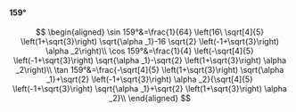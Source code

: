 #### 159°

$$
\begin{aligned}
\sin 159°&=\frac{1}{64} \left(16\ \sqrt[4]{5} \left(1+\sqrt{3}\right) \sqrt{\alpha _1}-16 \sqrt{2} \left(-1+\sqrt{3}\right) \alpha _2\right)\\
\cos 159°&=\frac{1}{4} \left(-\sqrt[4]{5} \left(-1+\sqrt{3}\right) \sqrt{\alpha _1}-\sqrt{2} \left(1+\sqrt{3}\right) \alpha _2\right)\\
\tan 159°&=\frac{-\sqrt[4]{5} \left(1+\sqrt{3}\right) \sqrt{\alpha _1}+\sqrt{2} \left(-1+\sqrt{3}\right) \alpha _2}{\sqrt[4]{5} \left(-1+\sqrt{3}\right) \sqrt{\alpha
_1}+\sqrt{2} \left(1+\sqrt{3}\right) \alpha _2}\\
\end{aligned}
$$


